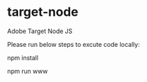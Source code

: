 # target-node
Adobe Target Node JS

Please run below steps to excute code locally:

npm install

npm run www
